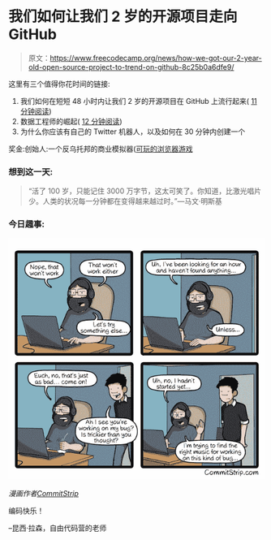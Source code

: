 # 我们如何让我们 2 岁的开源项目走向 GitHub

> 原文：<https://www.freecodecamp.org/news/how-we-got-our-2-year-old-open-source-project-to-trend-on-github-8c25b0a6dfe9/>

这里有三个值得你花时间的链接:

1.  我们如何在短短 48 小时内让我们 2 岁的开源项目在 GitHub 上流行起来( [11 分钟阅读](http://bit.ly/2kjjzWg))
2.  数据工程师的崛起( [12 分钟阅读](http://bit.ly/2jvj1Ix))
3.  为什么你应该有自己的 Twitter 机器人，以及如何在 30 分钟内创建一个

奖金:创始人:一个反乌托邦的商业模拟器([可玩的浏览器游戏](http://bit.ly/2jNukg0)

### 想到这一天:

> “活了 100 岁，只能记住 3000 万字节，这太可笑了。你知道，比激光唱片少。人类的状况每一分钟都在变得越来越过时。”—马文·明斯基

### 今日趣事:

![MPyEB7CcF9f1AtgD4N147zLEah7jd8Gxv8kG](img/68c1becf9a0b523b12d233c4f41883a5.png)

*漫画作者[CommitStrip](http://bit.ly/2jKGZ5X)*

编码快乐！

–昆西·拉森，自由代码营的老师